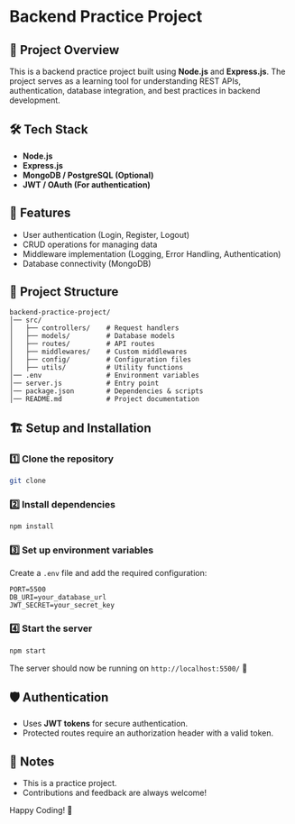 # Backend Practice Project

## 📌 Project Overview
This is a backend practice project built using **Node.js** and **Express.js**. The project serves as a learning tool for understanding REST APIs, authentication, database integration, and best practices in backend development.

## 🛠️ Tech Stack
- **Node.js**
- **Express.js**
- **MongoDB / PostgreSQL (Optional)**
- **JWT / OAuth (For authentication)**

## 🚀 Features
- User authentication (Login, Register, Logout)
- CRUD operations for managing data
- Middleware implementation (Logging, Error Handling, Authentication)
- Database connectivity (MongoDB)

## 📂 Project Structure
```
backend-practice-project/
│── src/
│   ├── controllers/    # Request handlers
│   ├── models/         # Database models
│   ├── routes/         # API routes
│   ├── middlewares/    # Custom middlewares
│   ├── config/         # Configuration files
│   ├── utils/          # Utility functions
│── .env                # Environment variables
│── server.js           # Entry point
│── package.json        # Dependencies & scripts
│── README.md           # Project documentation
```

## 🏗️ Setup and Installation

### 1️⃣ Clone the repository
```sh
git clone
```

### 2️⃣ Install dependencies
```sh
npm install
```

### 3️⃣ Set up environment variables
Create a `.env` file and add the required configuration:
```
PORT=5500
DB_URI=your_database_url
JWT_SECRET=your_secret_key
```

### 4️⃣ Start the server
```sh
npm start
```

The server should now be running on `http://localhost:5500/` 🚀


## 🛡️ Authentication
- Uses **JWT tokens** for secure authentication.
- Protected routes require an authorization header with a valid token.

## 📝 Notes
- This is a practice project.
- Contributions and feedback are always welcome!


Happy Coding! 🎉

